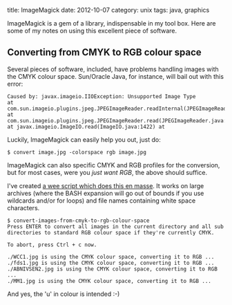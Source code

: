 title: ImageMagick
date:    2012-10-07
category: unix
tags: java, graphics

ImageMagick is a gem of a library, indispensable in my tool
box. Here are some of my notes on using this excellent piece of
software.

## Converting from CMYK to RGB colour space

Several pieces of software, included, have problems handling
images with the CMYK colour space. Sun/Oracle Java, for
instance, will bail out with this error:

```
Caused by: javax.imageio.IIOException: Unsupported Image Type
at com.sun.imageio.plugins.jpeg.JPEGImageReader.readInternal(JPEGImageReader.java:977)
at com.sun.imageio.plugins.jpeg.JPEGImageReader.read(JPEGImageReader.java:948)
at javax.imageio.ImageIO.read(ImageIO.java:1422) at
```


Luckily, ImageMagick can easily help you out, just do:

    $ convert image.jpg -colorspace rgb image.jpg

ImageMagick can also specific CMYK and RGB profiles for the
conversion, but for most cases, were you <cite>just want
RGB</cite>, the above should suffice.


I've created <a
href="https://github.com/skybert/my-little-friends/blob/master/bash/convert-images-from-cmyk-to-rgb-colour-space">
a wee script which does this en masse</a>. It works on large
archives (where the BASH expansion will go out of bounds if you
use wildcards and/or for loops) and file names containing white
space characters.

```
$ convert-images-from-cmyk-to-rgb-colour-space
Press ENTER to convert all images in the current directory and all sub
directories to standard RGB colour space if they're currently CMYK.

To abort, press Ctrl + c now.

./WCC1.jpg is using the CMYK colour space, converting it to RGB ...
./fds1.jpg is using the CMYK colour space, converting it to RGB ...
./ABNIVSEN2.jpg is using the CMYK colour space, converting it to RGB ...
./MM1.jpg is using the CMYK colour space, converting it to RGB ...
```


And yes, the 'u' in colour is intended :-)




